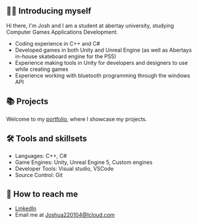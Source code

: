 ## 🙋‍♂️ Introducing myself

Hi there, I'm Josh and I am a student at abertay university, studying Computer Games Applications Development.
- Coding experience in C++ and C#
- Developed games in both Unity and Unreal Engine (as well as Abertays in-house skateboard engine for the PS5)
- Experience making tools in Unity for developers and designers to use while creating games
- Experience working with bluetooth programming through the windows API

## 📚 Projects
Welcome to my [portfolio](https://github.com/dippy2214/Portfolio-Guide), where I showcase my projects.

## 🛠 Tools and skillsets
- Languages: C++, C#
- Game Engines: Unity, Unreal Engine 5, Custom engines
- Developer Tools: Visual studio, VSCode
- Source Control: Git

## 👋 How to reach me
- [LinkedIn](https://www.linkedin.com/in/joshua-lowe-479ab0314/)
- Email me at Joshua220104@Icloud.com
